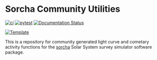 # Sorcha Community Utilities


[![ci](https://github.com/dirac-institute/sorcha_community_utils/actions/workflows/smoke-test.yml/badge.svg)](https://github.com/dirac-institute/sorcha_community_utils/actions/workflows/smoke-test.yml)
[![pytest](https://github.com/dirac-institute/sorcha_community_utils/actions/workflows/testing-and-coverage.yml/badge.svg)](https://github.com/dirac-institute/sorcha_community_utils/actions/workflows/testing-and-coverage.yml)
[![Documentation Status](https://readthedocs.org/projects/sorcha_community_utils/badge/?version=latest)](https://sorcha_community_utils.readthedocs.io/en/latest/?badge=latest)

[![Template](https://img.shields.io/badge/Template-LINCC%20Frameworks%20Python%20Project%20Template-brightgreen)](https://lincc-ppt.readthedocs.io/en/latest/)

This is a repository for community generated light curve and cometary activity
functions for the [sorcha](https://github.com/dirac-institute/sorcha) Solar
System survey simulator software package.

